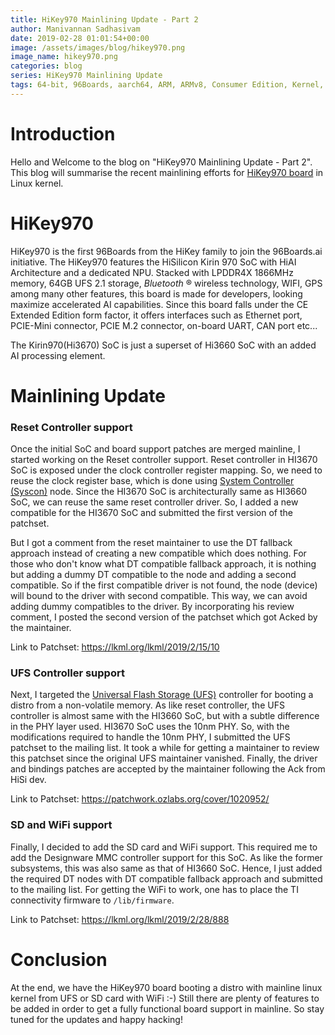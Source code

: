 ```yaml
---
title: HiKey970 Mainlining Update - Part 2
author: Manivannan Sadhasivam
date: 2019-02-28 01:01:54+00:00
image: /assets/images/blog/hikey970.png
image_name: hikey970.png
categories: blog
series: HiKey970 Mainlining Update
tags: 64-bit, 96Boards, aarch64, ARM, ARMv8, Consumer Edition, Kernel, Linux, HiKey, HiKey970, SoC, Mainlining, Reset, UFS, SD, MMC, WiFi, Bluetooth, SDIO, Upstreaming, AI, NPU
---
```


# Introduction

Hello and Welcome to the blog on "HiKey970 Mainlining Update - Part 2". This
blog will summarise the recent mainlining efforts for [HiKey970 board](https://www.96boards.org/product/hikey970/) in Linux kernel.

# HiKey970

HiKey970 is the first 96Boards from the HiKey family to join the 96Boards.ai
initiative. The HiKey970 features the HiSilicon Kirin 970 SoC with HiAI
Architecture and a dedicated NPU. Stacked with LPDDR4X 1866MHz memory, 64GB
UFS 2.1 storage, _Bluetooth_ ® wireless technology, WIFI, GPS among many other features, this board
is made for developers, looking maximize accelerated AI capabilities. Since
this board falls under the CE Extended Edition form factor, it offers
interfaces such as Ethernet port, PCIE-Mini connector, PCIE M.2 connector,
on-board UART, CAN port etc...

The Kirin970(Hi3670) SoC is just a superset of Hi3660 SoC with an added AI
processing element.

# Mainlining Update

### Reset Controller support

Once the initial SoC and board support patches are merged mainline, I started
working on the Reset controller support. Reset controller in HI3670 SoC is
exposed under the clock controller register mapping. So, we need to reuse the
clock register base, which is done using
[System Controller
(Syscon)](https://github.com/torvalds/linux/blob/master/Documentation/devicetree/bindings/mfd/syscon.txt)
node. Since the HI3670 SoC is architecturally same as HI3660 SoC, we can reuse
the same reset controller driver. So, I added a new compatible for the HI3670
SoC and submitted the first version of the patchset.

But I got a comment from the reset maintainer to use the DT fallback approach
instead of creating a new compatible which does nothing. For those who don't
know what DT compatible fallback approach, it is nothing but adding a dummy DT
compatible to the node and adding a second compatible. So if the first
compatible driver is not found, the node (device) will bound to the driver with
second compatible. This way, we can avoid adding dummy compatibles to the
driver. By incorporating his review comment, I posted the second version of the
patchset which got Acked by the maintainer.

Link to Patchset: https://lkml.org/lkml/2019/2/15/10

### UFS Controller support

Next, I targeted the [Universal Flash Storage
(UFS)](https://en.wikipedia.org/wiki/Universal_Flash_Storage) controller for
booting a distro from a non-volatile memory. As like reset controller, the UFS
controller is almost same with the HI3660 SoC, but with a subtle difference in
the PHY layer used. HI3670 SoC uses the 10nm PHY. So, with the modifications
required to handle the 10nm PHY, I submitted the UFS patchset to the mailing
list. It took a while for getting a maintainer to review this patchset since the
original UFS maintainer vanished. Finally, the driver and bindings patches are
accepted by the maintainer following the Ack from HiSi dev.

Link to Patchset: https://patchwork.ozlabs.org/cover/1020952/

### SD and WiFi support

Finally, I decided to add the SD card and WiFi support. This required me to add
the Designware MMC controller support for this SoC. As like the former
subsystems, this was also same as that of HI3660 SoC. Hence, I just added the
required DT nodes with DT compatible fallback approach and submitted to the
mailing list. For getting the WiFi to work, one has to place the TI connectivity
firmware to `/lib/firmware`.

Link to Patchset: https://lkml.org/lkml/2019/2/28/888

# Conclusion

At the end, we have the HiKey970 board booting a distro with mainline linux
kernel from UFS or SD card with WiFi :-) Still there are plenty of features to
be added in order to get a fully functional board support in mainline. So stay
tuned for the updates and happy hacking!
